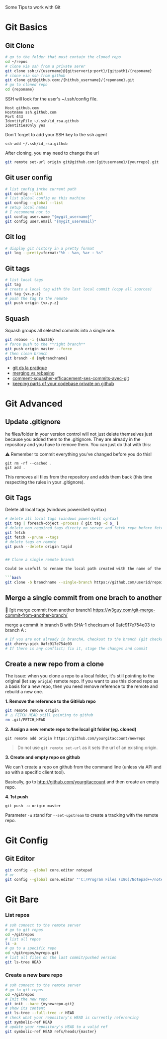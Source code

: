 Some Tips to work with Git

# Git Basics

## Git Clone

```bash
# go to the folder that must contain the cloned repo
cd ~/repos
# clone via ssh from a private serer
git clone ssh://{username}@{gitserverip:port}/{gitpath}/{reponame}
# clone via ssh from github
git clone git@github.com:/{hithub_username}/{reponame}.git
# go to cloned repo
cd {reponame}
```

SSH will look for the user's ~/.ssh/config file. 

```
Host github.com
Hostname ssh.github.com
Port 443
IdentityFile ~/.ssh/id_rsa.github
IdentitiesOnly yes
```

Don't forget to add your SSH key to the ssh agent

```
ssh-add ~/.ssh/id_rsa.github
```

After cloning, you may need to change the url 

```bash
git remote set-url origin git@github.com:{gitusername}/{yourrepo}.git
```

## Git user config

```bash
# list config inthe current path
git config --list
# list global config on this machine
git config --global --list
# setup local names
# I recommend not to 
git config user.name "{mygit_username}"
git config user.email "{mygit_useremail}"
```
## Git log

```bash
# display git history in a pretty format
git log --pretty=format:"%h - %an, %ar : %s"
```

## Git tags

```bash
# list local tags
git tag
# create a local tag with the last local commit (copy all sources)
git tag {vx.y.z}
# push the tag to the remote
git push origin {vx.y.z}

```

## Squash

Squash groups all selected commits into a single one.

```bash
git rebase -i {sha256}
# force push to the **right branch**
git push origin master --force
# then clean branch
git branch -d {mybranchname}
```

- [git ds la pratique](https://blog.octo.com/git-dans-la-pratique-22/)
- [merging vs rebasing](https://www.atlassian.com/git/tutorials/merging-vs-rebasing)
- [comment-squasher-efficacement-ses-commits-avec-git](https://www.ekino.com/comment-squasher-efficacement-ses-commits-avec-git/)
- [keeping parts of your codebase private on github](https://24ways.org/2013/keeping-parts-of-your-codebase-private-on-github/)

# Git Advanced

## Update .gitignore

he files/folder in your version control will not just delete themselves just because you added them to the .gitignore. They are already in the repository and you have to remove them. You can just do that with this:

:warning: Remember to commit everything you've changed before you do this!

```
git rm -rf --cached .
git add .
```

This removes all files from the repository and adds them back (this time respecting the rules in your .gitignore).

## Git Tags

Delete all local tags (windows powershell syntax)

```bash
# delete all local tags (windows powershell syntax)
git tag | foreach-object -process { git tag -d $_ }
# delete non required tags directy on server and fetch repo before fetch tags
git fetch
git fetch --prune --tags
# delete tags on remote
git push --delete origin tagid


## Clone a single remote branch

Could be usefull to rename the local path created with the name of the branch. This way you can work on two diffreents local group of source without any risk of error/conflict when commit/push

```bash
git clone -b branchname --single-branch https://github.com/userid/repoid
```

## Merge a single commit from one brach to another

:link: [git merge commit from another branch] https://w3guy.com/git-merge-commit-from-another-branch/

merge a commit in branch B with SHA-1 checksum of 0afc917e754e03 to branch A :

```bash
# If you are not already in branchA, checkout to the branch (git checkout branchA)
git cherry-pick 0afc917e754e03
# If there is any conflict; fix it, stage the changes and commit
```

## Create a new repo from a clone

The issue: when you clone a repo to a local folder, it's still pointing to the original (let say `origin`) remote repo. If you want to use this cloned repo as a basis for a new repo, then you need remove reference to the remote and rebuild a new one.

**1. Remove the reference to the GitHub repo**

```bash
git remote remove origin
# ⚠️ FETCH_HEAD still pointing to github
rm .git/FETCH_HEAD
```

**2. Assign a new remote repo to the local git folder (eg. cloned)**

```shell
git remote add origin https://github.com/yourgitaccount/newrepo
```

> Do not use `git remote set-url` as it sets the url of an existing origin.

**3. Create and empty repo on github**

We can't create a repo on github from the command line (unless via API and so with a specific client tool).

Basically, go to http://github.com/yourgitaccount and then create an empty repo.

**4. 1st push**

```shell
git push -u origin master
```

Parameter `-u` stand for `--set-upstream` to create a tracking with the remote repo.

# Git Config

## Git Editor

```bash
git config --global core.editor notepad
# or
git config --global core.editor "'C:/Program Files (x86)/Notepad++/notepad++.exe' -multiInst -notabbar -nosession -noPlugin"
```

# Git Bare

### List repos

```bash
# ssh connect to the remote server 
# go to git repos
cd ~/gitrepos
# list all repos
ls -a 
# go to a specific repo 
cd ~/gitrepos/myrepo.git
# list all files on the last commit/pushed version
git ls-tree HEAD
```

### Create a new bare repo

```bash
# ssh connect to the remote server 
# go to git repos
cd ~/gitrepos
# Init the new repo
git init --bare {mynewrepo.git}
# show its content
git ls-tree --full-tree -r HEAD
# check what your repository's HEAD is currently referencing
git symbolic-ref HEAD
# update your repository's HEAD to a valid ref
git symbolic-ref HEAD refs/heads/{master}
```

